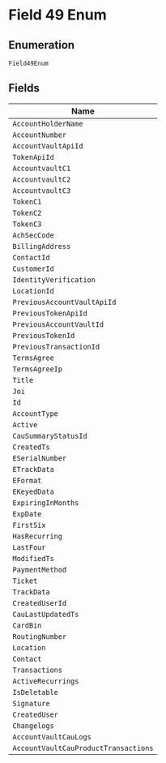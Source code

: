 
# Field 49 Enum

## Enumeration

`Field49Enum`

## Fields

| Name |
|  --- |
| `AccountHolderName` |
| `AccountNumber` |
| `AccountVaultApiId` |
| `TokenApiId` |
| `AccountvaultC1` |
| `AccountvaultC2` |
| `AccountvaultC3` |
| `TokenC1` |
| `TokenC2` |
| `TokenC3` |
| `AchSecCode` |
| `BillingAddress` |
| `ContactId` |
| `CustomerId` |
| `IdentityVerification` |
| `LocationId` |
| `PreviousAccountVaultApiId` |
| `PreviousTokenApiId` |
| `PreviousAccountVaultId` |
| `PreviousTokenId` |
| `PreviousTransactionId` |
| `TermsAgree` |
| `TermsAgreeIp` |
| `Title` |
| `Joi` |
| `Id` |
| `AccountType` |
| `Active` |
| `CauSummaryStatusId` |
| `CreatedTs` |
| `ESerialNumber` |
| `ETrackData` |
| `EFormat` |
| `EKeyedData` |
| `ExpiringInMonths` |
| `ExpDate` |
| `FirstSix` |
| `HasRecurring` |
| `LastFour` |
| `ModifiedTs` |
| `PaymentMethod` |
| `Ticket` |
| `TrackData` |
| `CreatedUserId` |
| `CauLastUpdatedTs` |
| `CardBin` |
| `RoutingNumber` |
| `Location` |
| `Contact` |
| `Transactions` |
| `ActiveRecurrings` |
| `IsDeletable` |
| `Signature` |
| `CreatedUser` |
| `Changelogs` |
| `AccountVaultCauLogs` |
| `AccountVaultCauProductTransactions` |

